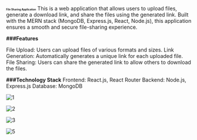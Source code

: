 <span style="font-size:0.5em;">__File Sharing Application__</span>
This is a web application that allows users to upload files, generate a download link, and share the files using the generated link. Built with the MERN stack (MongoDB, Express.js, React, Node.js), this application ensures a smooth and secure file-sharing experience.

__###Features__

File Upload: Users can upload files of various formats and sizes.
Link Generation: Automatically generates a unique link for each uploaded file.
File Sharing: Users can share the generated link to allow others to download the files.

__###Technology Stack__
Frontend: React.js, React Router
Backend: Node.js, Express.js
Database: MongoDB






![1](https://github.com/user-attachments/assets/f3b8ca67-b912-47ba-bfd2-d159df8b7069)


![2](https://github.com/user-attachments/assets/c274b130-bb60-4edd-a6cf-dc75f4448d52)


![3](https://github.com/user-attachments/assets/4b8ec893-1646-4488-b33e-a67a719f1d39)


![5](https://github.com/user-attachments/assets/f7c140d4-ef51-4ee7-ad17-4d6e46f5536c)
